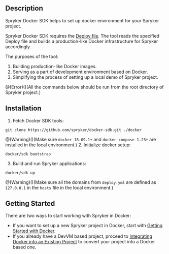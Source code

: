 ## Description

Spryker Docker SDK helps to set up docker environment for your Spryker project.

Spryker Docker SDK requires the [Deploy file](https://documentation.spryker.com/v3/docs/deploy-file-reference-version-1-201907). The tool reads the specified Deploy file and builds a production-like Docker infrastructure for Spryker accordingly.

The purposes of the tool:

1. Building production-like Docker images.
2. Serving as a part of development environment based on Docker.
3. Simplifying the process of setting up a local demo of Spryker project.

@(Error)()(All the commands below should be run from the root directory of Spryker project.)

## Installation

1. Fetch Docker SDK tools:
```shell
git clone https://github.com/spryker/docker-sdk.git ./docker
```
@(Warning)()(Make sure `docker 18.09.1+` and `docker-compose 1.23+` are installed in the local environment.)
2. Initialize docker setup:
 ```shell
docker/sdk bootstrap
```
3. Build and run Spryker applications:
```shell
docker/sdk up
```
@(Warning)()(Make sure all the domains from `deploy.yml` are defined as `127.0.0.1` in the `hosts` file in the local environment.)

## Getting Started

There are two ways to start working with Spryker in Docker:

* If you want to set up a new Spryker project in Docker, start with [Getting Started with Docker](https://documentation.spryker.com/v3/docs/getting-started-with-docker-201907).
* If you already have a DevVM based project, proceed to [Integrating Docker into an Existing Project](https://documentation.spryker.com/v3/docs/integrating-docker-into-an-existing-project-201907) to convert your project into a Docker based one.

<!-- Last review date: Aug 06, 2019by Mike Kalinin, Andrii Tserkovnyi -->